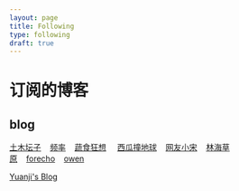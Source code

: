 ```yaml
---
layout: page
title: Following
type: following
draft: true
---
```


# 订阅的博客

## blog

[土木坛子](https://tumutanzi.com/)    [频率](https://pinlyu.com/)    [蔬食狂想](https://leafyrhapsody.typlog.io/)     [西瓜撞地球](https://www.bio-w.cn/)    [网友小宋](https://xyzbz.cn/)    [林海草原](https://lhcy.org/)    [forecho](https://blog.forecho.com/posts.html)    [owen](https://www.owenyoung.com/)    

[Yuanji's Blog](https://blog.gimo.me/)

